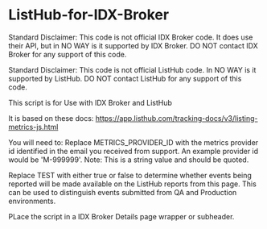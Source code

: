 # ListHub-for-IDX-Broker

Standard Disclaimer: This code is not official IDX Broker code. It does use their API, but in NO WAY is it supported by IDX Broker. DO NOT contact IDX Broker for any support of this code.

Standard Disclaimer: This code is not official ListHub code. In NO WAY is it supported by ListHub. DO NOT contact ListHub for any support of this code.

This script is for Use with IDX Broker and ListHub

It is based on these docs: https://app.listhub.com/tracking-docs/v3/listing-metrics-js.html

You will need to:
Replace METRICS_PROVIDER_ID with the metrics provider id identified in the email you received from support. An example provider id would be 'M-999999'. Note: This is a string value and should be quoted.

Replace TEST with either true or false to determine whether events being reported will be made available on the ListHub reports from this page. This can be used to distinguish events submitted from QA and Production environments.

PLace the script in a IDX Broker Details page wrapper or subheader.

